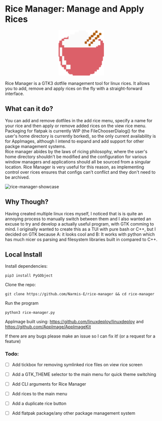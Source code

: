 # Rice Manager: Manage and Apply Rices

<p align="center">
  <img width="150" src="myapp.png">
</p>
Rice Manager is a GTK3 dotfile management tool for linux rices. It allows you to add, remove and apply rices on the fly with a straight-forward interface.

## What can it do?
You can add and remove dotfiles in the add rice menu, specify a name for your rice and then apply or remove added rices on the view rice menu. Packaging for flatpak is currently WIP (the FileChooserDialog() for the user's home directory is currently borked), so the only current availability is for AppImages, although I intend to expand and add support for other packge management systems. \
Rice manager abides by the laws of ricing philosophy, where the user's home directory shouldn't be modified and the configuration for various window managers and applications should all be sourced from a singular location. Rice Manager is very useful for this reason, as implementing control over rices ensures that configs can't conflict and they don't need to be archived.

![rice-manager-showcase](https://github.com/Narmis-E/rice-manager/assets/109248529/f56d7f60-c265-4df7-9d11-440493af17da)

## Why Though?
Having created multiple linux rices myself, I noticed that is is quite an annoying process to manually switch between them and I also wanted an excuse to try and develop a actually useful program, with GTK comming to mind.
I originally wanted to create this as a TUI with pure bash or C++, but I decided on GTK because A: it looks cool and B: It works with python which has much nicer os parsing and filesystem libraries built in compared to C++.

## Local Install

Install dependencies:
```
pip3 install PyGObject
```

Clone the repo:
```
git clone https://github.com/Narmis-E/rice-manager && cd rice-manager
```

Run the program
```
python3 rice-manager.py
```

AppImage built using:
https://github.com/linuxdeploy/linuxdeploy
and
https://github.com/AppImage/AppImageKit

If there are any bugs please make an issue so I can fix it!
(or a request for a feature)

### Todo:
 - [ ] Add tickbox for removing symlinked rice files on view rice screen
 - [ ] Add a GTK_THEME selector to the main menu for quick theme switching
 - [ ] Add CLI arguments for Rice Manager 
 - [ ] Add rices to the main menu
 - [ ] Add a duplicate rice button
 - [ ] Add flatpak package/any other package management system

